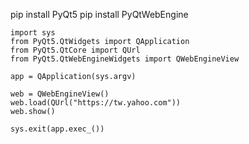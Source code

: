 pip install PyQt5
pip install PyQtWebEngine

```
import sys
from PyQt5.QtWidgets import QApplication
from PyQt5.QtCore import QUrl
from PyQt5.QtWebEngineWidgets import QWebEngineView

app = QApplication(sys.argv)

web = QWebEngineView()
web.load(QUrl("https://tw.yahoo.com"))
web.show()

sys.exit(app.exec_())
```
